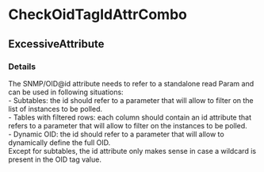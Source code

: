 ﻿---  
uid: Validator_2_47_1  
---

# CheckOidTagIdAttrCombo

## ExcessiveAttribute

### Details

The SNMP\/OID@id attribute needs to refer to a standalone read Param and can be used in following situations:  
\- Subtables: the id should refer to a parameter that will allow to filter on the list of instances to be polled.  
\- Tables with filtered rows: each column should contain an id attribute that refers to a parameter that will allow to filter on the instances to be polled.  
\- Dynamic OID: the id should refer to a parameter that will allow to dynamically define the full OID.  
Except for subtables, the id attribute only makes sense in case a wildcard is present in the OID tag value.
